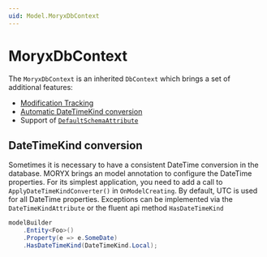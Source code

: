 ```yaml
---
uid: Model.MoryxDbContext
---
```

# MoryxDbContext

The `MoryxDbContext` is an inherited `DbContext` which brings a set of additional features:

- [Modification Tracking](ModificationTracking.md)
- [Automatic DateTimeKind conversion](#DateTimeKind-conversion)
- Support of [`DefaultSchemaAttribute`](/src/Moryx.Model/Attributes/DefaultSchemaAttribute.cs)

## DateTimeKind conversion

Sometimes it is necessary to have a consistent DateTime conversion in the database. MORYX brings an model annotation to configure the DateTime properties. For its simplest application, you need to add a call to `ApplyDateTimeKindConverter()` in `OnModelCreating`. By default, UTC is used for all DateTime properties. Exceptions can be implemented via the `DateTimeKindAttribute` or the fluent api method `HasDateTimeKind`

````cs
modelBuilder
    .Entity<Foo>()
    .Property(e => e.SomeDate)
    .HasDateTimeKind(DateTimeKind.Local);
````

